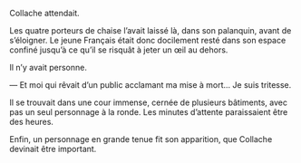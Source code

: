 Collache attendait.

Les quatre porteurs de chaise l’avait laissé là, dans son palanquin, avant de
s’éloigner. Le jeune Français était donc docilement resté dans son espace
confiné jusqu’à ce qu’il se risquât à jeter un œil au dehors.

Il n’y avait personne.

— Et moi qui rêvait d’un public acclamant ma mise à mort… Je suis tritesse.

Il se trouvait dans une cour immense, cernée de plusieurs bâtiments, avec pas
un seul personnage à la ronde. Les minutes d’attente paraissaient être des
heures.

Enfin, un personnage en grande tenue fit son apparition, que Collache devinait
être important.
